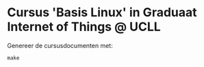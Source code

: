 # Cursus 'Basis Linux' in Graduaat Internet of Things @ UCLL

Genereer de cursusdocumenten met:

~~~
make
~~~
